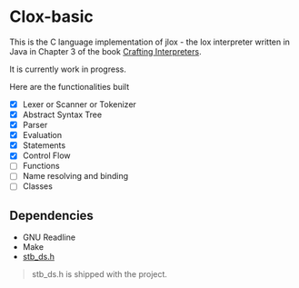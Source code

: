 # Clox-basic

This is the C language implementation of jlox - the lox interpreter written in Java in Chapter 3 of the book [Crafting Interpreters](https://craftinginterpreters.com/).

It is currently work in progress.

Here are the functionalities built

- [x] Lexer or Scanner or Tokenizer
- [x] Abstract Syntax Tree
- [x] Parser
- [x] Evaluation
- [x] Statements
- [x] Control Flow
- [ ] Functions
- [ ] Name resolving and binding
- [ ] Classes

## Dependencies

- GNU Readline
- Make
- [stb_ds.h](https://github.com/nothings/stb/blob/master/stb_ds.h)

> stb_ds.h is shipped with the project.
